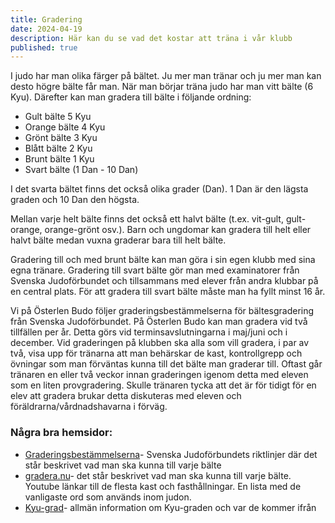 ```yaml
---
title: Gradering
date: 2024-04-19
description: Här kan du se vad det kostar att träna i vår klubb
published: true
---
```


I judo har man olika färger på bältet. Ju mer man tränar och ju mer man kan desto högre bälte får man. När man börjar träna judo har man vitt bälte (6 Kyu). Därefter kan man gradera till bälte i följande ordning:

- Gult bälte 5 Kyu
- Orange bälte 4 Kyu
- Grönt bälte 3 Kyu
- Blått bälte 2 Kyu
- Brunt bälte 1 Kyu
- Svart bälte (1 Dan - 10 Dan)

I det svarta bältet finns det också olika grader (Dan). 1 Dan är den lägsta graden och 10 Dan den högsta.

Mellan varje helt bälte finns det också ett halvt bälte (t.ex. vit-gult, gult-orange, orange-grönt osv.). Barn och ungdomar kan gradera till helt eller halvt bälte medan vuxna graderar bara till helt bälte.

Gradering till och med brunt bälte kan man göra i sin egen klubb med sina egna tränare. Gradering till svart bälte gör man med examinatorer från Svenska Judoförbundet och tillsammans med elever från andra klubbar på en central plats. För att gradera till svart bälte måste man ha fyllt minst 16 år.

Vi på Österlen Budo följer graderingsbestämmelserna för bältesgradering från Svenska Judoförbundet. På Österlen Budo kan man gradera vid två tillfällen per år. Detta görs vid terminsavslutningarna i maj/juni och i december. Vid graderingen på klubben ska alla som vill gradera, i par av två, visa upp för tränarna att man behärskar de kast, kontrollgrepp och övningar som man förväntas kunna till det bälte man graderar till. Oftast går tränaren en eller två veckor innan graderingen igenom detta med eleven som en liten provgradering. Skulle tränaren tycka att det är för tidigt för en elev att gradera brukar detta diskuteras med eleven och föräldrarna/vårdnadshavarna i förväg.

### Några bra hemsidor:

- [Graderingsbestämmelserna](https://drive.google.com/drive/folders/0B-VmgzDTzgdRMWVnSkI1emdlY0k)- Svenska Judoförbundets riktlinjer där det står beskrivet vad man ska kunna till varje bälte
- [gradera.nu](https://gradera.nu)- det står beskrivet vad man ska kunna till varje bälte. Youtube länkar till de flesta kast och fasthållningar. En lista med de vanligaste ord som används inom judon.
- [Kyu-grad](https://sv.wikipedia.org/wiki/Kyugrad)- allmän information om Kyu-graden och var de kommer ifrån
